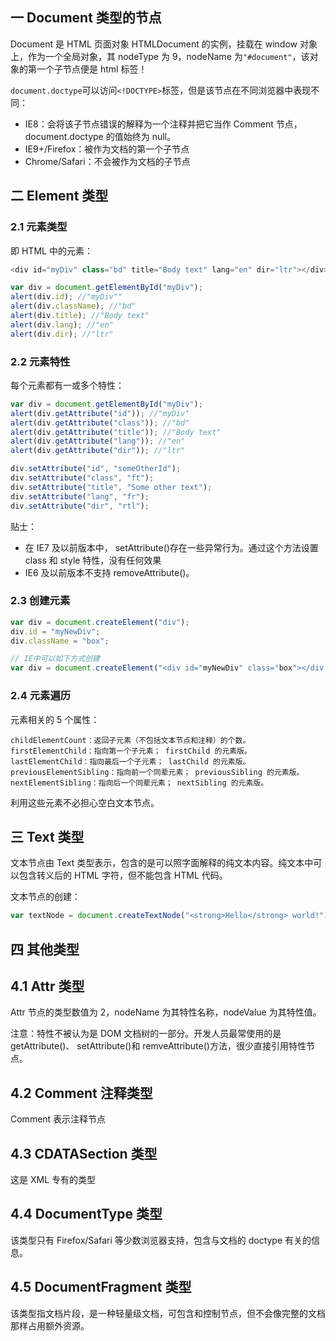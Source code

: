## 一 Document 类型的节点

Document 是 HTML 页面对象 HTMLDocument 的实例，挂载在 window 对象上，作为一个全局对象，其 nodeType 为 9，nodeName 为`"#document"`，该对象的第一个子节点便是 html 标签！

`document.doctype`可以访问`<!DOCTYPE>`标签，但是该节点在不同浏览器中表现不同：

- IE8：会将该子节点错误的解释为一个注释并把它当作 Comment 节点，document.doctype 的值始终为 null。
- IE9+/Firefox：被作为文档的第一个子节点
- Chrome/Safari：不会被作为文档的子节点

## 二 Element 类型

### 2.1 元素类型

即 HTML 中的元素：

```js
<div id="myDiv" class="bd" title="Body text" lang="en" dir="ltr"></div>;

var div = document.getElementById("myDiv");
alert(div.id); //"myDiv""
alert(div.className); //"bd"
alert(div.title); //"Body text"
alert(div.lang); //"en"
alert(div.dir); //"ltr"
```

### 2.2 元素特性

每个元素都有一或多个特性：

```js
var div = document.getElementById("myDiv");
alert(div.getAttribute("id")); //"myDiv"
alert(div.getAttribute("class")); //"bd"
alert(div.getAttribute("title")); //"Body text"
alert(div.getAttribute("lang")); //"en"
alert(div.getAttribute("dir")); //"ltr"

div.setAttribute("id", "someOtherId");
div.setAttribute("class", "ft");
div.setAttribute("title", "Some other text");
div.setAttribute("lang", "fr");
div.setAttribute("dir", "rtl");
```

贴士：

- 在 IE7 及以前版本中， setAttribute()存在一些异常行为。通过这个方法设置 class 和 style 特性，没有任何效果
- IE6 及以前版本不支持 removeAttribute()。

### 2.3 创建元素

```js
var div = document.createElement("div");
div.id = "myNewDiv";
div.className = "box";

// IE中可以如下方式创建
var div = document.createElement("<div id="myNewDiv" class="box"></div >");
```

### 2.4 元素遍历

元素相关的 5 个属性：

```
childElementCount：返回子元素（不包括文本节点和注释）的个数。
firstElementChild：指向第一个子元素； firstChild 的元素版。
lastElementChild：指向最后一个子元素； lastChild 的元素版。
previousElementSibling：指向前一个同辈元素； previousSibling 的元素版。
nextElementSibling：指向后一个同辈元素； nextSibling 的元素版。
```

利用这些元素不必担心空白文本节点。

## 三 Text 类型

文本节点由 Text 类型表示，包含的是可以照字面解释的纯文本内容。纯文本中可以包含转义后的
HTML 字符，但不能包含 HTML 代码。

文本节点的创建：

```js
var textNode = document.createTextNode("<strong>Hello</strong> world!");
```

## 四 其他类型

## 4.1 Attr 类型

Attr 节点的类型数值为 2，nodeName 为其特性名称，nodeValue 为其特性值。

注意：特性不被认为是 DOM 文档树的一部分。开发人员最常使用的是 getAttribute()、 setAttribute()和 remveAttribute()方法，很少直接引用特性节点。

## 4.2 Comment 注释类型

Comment 表示注释节点

## 4.3 CDATASection 类型

这是 XML 专有的类型

## 4.4 DocumentType 类型

该类型只有 Firefox/Safari 等少数浏览器支持，包含与文档的 doctype 有关的信息。

## 4.5 DocumentFragment 类型

该类型指文档片段，是一种轻量级文档，可包含和控制节点，但不会像完整的文档那样占用额外资源。
